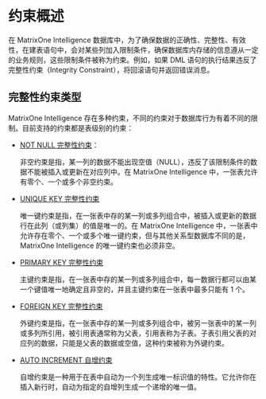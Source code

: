 # 约束概述

在 MatrixOne Intelligence 数据库中，为了确保数据的正确性、完整性、有效性，在建表语句中，会对某些列加入限制条件，确保数据库内存储的信息遵从一定的业务规则，这些限制条件被称为约束。例如，如果 DML 语句的执行结果违反了完整性约束（Integrity Constraint），将回滚语句并返回错误消息。

## 完整性约束类型

MatrixOne Intelligence 存在多种约束，不同的约束对于数据库行为有着不同的限制。目前支持的约束都是表级别的约束：

- [NOT NULL 完整性约束](not-null-constraints.md)：

   非空约束是指，某一列的数据不能出现空值（NULL），违反了该限制条件的数据不能被插入或更新在对应列中。在 MatrixOne Intelligence 中，一张表允许有零个、一个或多个非空约束。

- [UNIQUE KEY 完整性约束](unique-key-constraints.md)

   唯一键约束是指，在一张表中存的某一列或多列组合中，被插入或更新的数据行在此列（或列集）的值是唯一的。在 MatrixOne Intelligence 中，一张表中允许存在零个、一个或多个唯一键约束，但与其他关系型数据库不同的是，MatrixOne Intelligence 的唯一键约束也必须非空。

- [PRIMARY KEY 完整性约束](primary-key-constraints.md)

   主键约束是指，在一张表中存的某一列或多列组合中，每一数据行都可以由某一个键值唯一地确定且非空的，并且主键约束在一张表中最多只能有 1 个。

- [FOREIGN KEY 完整性约束](foreign-key-constraints.md)

   外键约束是指，在一张表中存的某一列或多列组合中，被另一张表中的某一列或多列所引用，被引用表通常称为父表，引用表称为子表。子表引用父表的对应列的数据，只能是父表的数据或空值，这种约束被称为外键约束。

- [AUTO INCREMENT 自增约束](auto-increment-integrity.md)

   自增约束是一种用于在表中自动为一个列生成唯一标识值的特性。它允许你在插入新行时，自动为指定的自增列生成一个递增的唯一值。
